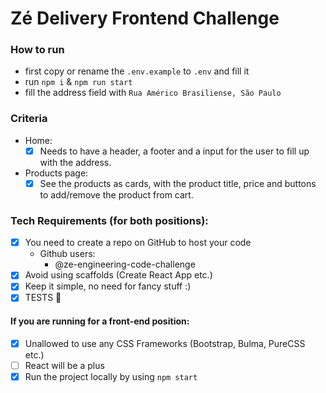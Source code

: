 # Zé Delivery Frontend Challenge

### How to run

- first copy or rename the `.env.example` to `.env` and fill it
- run `npm i` & `npm run start`
- fill the address field with `Rua Américo Brasiliense, São Paulo`

### Criteria

- Home:
  - [x] Needs to have a header, a footer and a input for the user to fill up with the address.
- Products page:
  - [x] See the products as cards, with the product title, price and buttons to add/remove the product from cart.

### Tech Requirements (for both positions):

- [x] You need to create a repo on GitHub to host your code
  - Github users:
    - @ze-engineering-code-challenge
- [x] Avoid using scaffolds (Create React App etc.)
- [x] Keep it simple, no need for fancy stuff :)
- [x] TESTS 💛

#### If you are running for a front-end position:

- [x] Unallowed to use any CSS Frameworks (Bootstrap, Bulma, PureCSS etc.)
- [ ] React will be a plus
- [x] Run the project locally by using `npm start`
